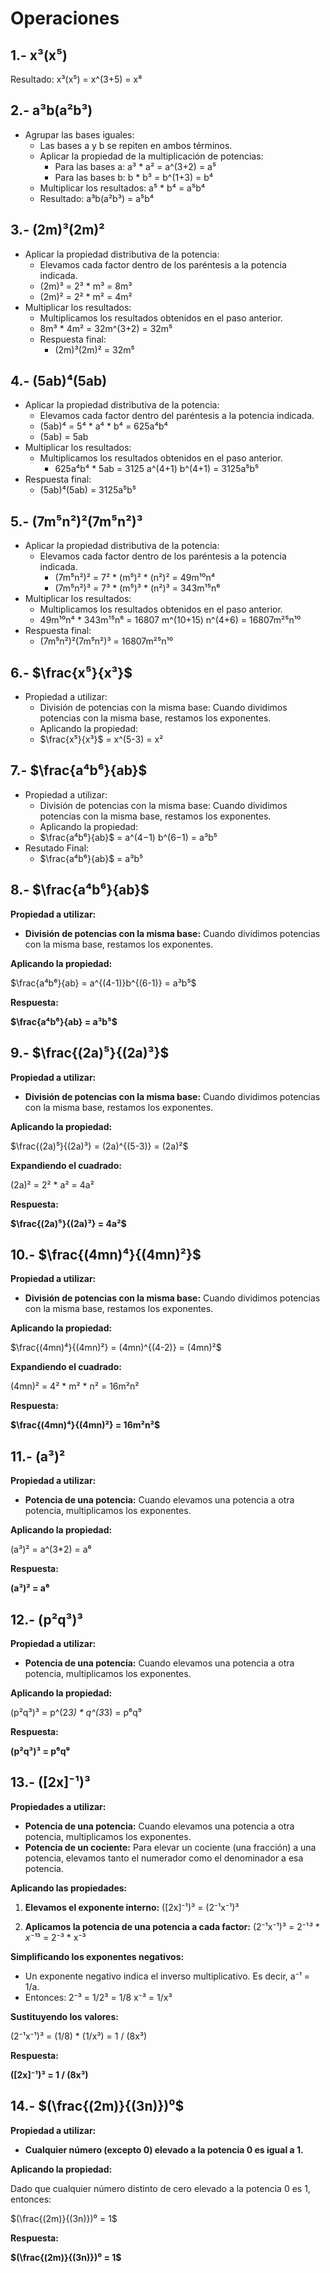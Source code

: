 # Operaciones

## 1.- x³(x⁵)
Resultado:
x³(x⁵) = x^(3+5) = x⁸

## 2.- a³b(a²b³)
+ Agrupar las bases iguales:
  + Las bases a y b se repiten en ambos términos.
  + Aplicar la propiedad de la multiplicación de potencias:
    + Para las bases a: a³ * a² = a^(3+2) = a⁵
    + Para las bases b: b * b³ = b^(1+3) = b⁴
  + Multiplicar los resultados: a⁵ * b⁴ = a⁵b⁴
  + Resultado: a³b(a²b³) = a⁵b⁴

## 3.- (2m)³(2m)²
+ Aplicar la propiedad distributiva de la potencia:
  + Elevamos cada factor dentro de los paréntesis a la potencia indicada.
  + (2m)³ = 2³ * m³ = 8m³
  + (2m)² = 2² * m² = 4m²
+ Multiplicar los resultados:
  + Multiplicamos los resultados obtenidos en el paso anterior.
  + 8m³ * 4m² = 32m^(3+2) = 32m⁵
  + Respuesta final:
    + (2m)³(2m)² = 32m⁵

## 4.- (5ab)⁴(5ab)
+ Aplicar la propiedad distributiva de la potencia:
  + Elevamos cada factor dentro del paréntesis a la potencia indicada.
  + (5ab)⁴ = 5⁴ * a⁴ * b⁴ = 625a⁴b⁴
  + (5ab) = 5ab
+ Multiplicar los resultados:
  + Multiplicamos los resultados obtenidos en el paso anterior.
    + 625a⁴b⁴ * 5ab = 3125 a^(4+1) b^(4+1) = 3125a⁵b⁵
+ Respuesta final:
  + (5ab)⁴(5ab) = 3125a⁵b⁵

## 5.- (7m⁵n²)²(7m⁵n²)³
+ Aplicar la propiedad distributiva de la potencia:
  + Elevamos cada factor dentro de los paréntesis a la potencia indicada.
    + (7m⁵n²)² = 7² * (m⁵)² * (n²)² = 49m¹⁰n⁴
    + (7m⁵n²)³ = 7³ * (m⁵)³ * (n²)³ = 343m¹⁵n⁶
+ Multiplicar los resultados:
  + Multiplicamos los resultados obtenidos en el paso anterior.
  + 49m¹⁰n⁴ * 343m¹⁵n⁶ = 16807 m^(10+15) n^(4+6) = 16807m²⁵n¹⁰
+ Respuesta final:
  + (7m⁵n²)²(7m⁵n²)³ = 16807m²⁵n¹⁰

## 6.- $\frac{x⁵}{x³}$
+ Propiedad a utilizar:
  + División de potencias con la misma base: Cuando dividimos potencias con la misma base, restamos los exponentes.
  + Aplicando la propiedad:
  + $\frac{x⁵}{x³}$ = x^(5-3) = x²

## 7.- $\frac{a⁴b⁶}{ab}$
+ Propiedad a utilizar:
  + División de potencias con la misma base: Cuando dividimos potencias con la misma base, restamos los exponentes.
  + Aplicando la propiedad:
  + $\frac{a⁴b⁶}{ab}$ = a^(4−1) b^(6−1) = a³b⁵
+ Resutado Final:
  + $\frac{a⁴b⁶}{ab}$ = a³b⁵

## 8.- $\frac{a⁴b⁶}{ab}$
**Propiedad a utilizar:** 
* **División de potencias con la misma base:** Cuando dividimos potencias con la misma base, restamos los exponentes.

**Aplicando la propiedad:**

$\frac{a⁴b⁶}{ab} = a^{(4-1)}b^{(6-1)} = a³b⁵$

**Respuesta:**

**$\frac{a⁴b⁶}{ab} = a³b⁵$**

## 9.- $\frac{(2a)⁵}{(2a)³}$

**Propiedad a utilizar:** 
* **División de potencias con la misma base:** Cuando dividimos potencias con la misma base, restamos los exponentes.

**Aplicando la propiedad:**

$\frac{(2a)⁵}{(2a)³} = (2a)^{(5-3)} = (2a)²$

**Expandiendo el cuadrado:**

(2a)² = 2² * a² = 4a²

**Respuesta:**

**$\frac{(2a)⁵}{(2a)³} = 4a²$**

## 10.- $\frac{(4mn)⁴}{(4mn)²}$ 

**Propiedad a utilizar:** 
* **División de potencias con la misma base:** Cuando dividimos potencias con la misma base, restamos los exponentes.

**Aplicando la propiedad:**

$\frac{(4mn)⁴}{(4mn)²} = (4mn)^{(4-2)} = (4mn)²$

**Expandiendo el cuadrado:**

(4mn)² = 4² * m² * n² = 16m²n²

**Respuesta:**

**$\frac{(4mn)⁴}{(4mn)²} = 16m²n²$**

## 11.- (a³)²
**Propiedad a utilizar:**
* **Potencia de una potencia:** Cuando elevamos una potencia a otra potencia, multiplicamos los exponentes.

**Aplicando la propiedad:**

(a³)² = a^(3*2) = a⁶

**Respuesta:**

**(a³)² = a⁶**

## 12.- (p²q³)³
**Propiedad a utilizar:**
* **Potencia de una potencia:** Cuando elevamos una potencia a otra potencia, multiplicamos los exponentes.

**Aplicando la propiedad:**

(p²q³)³ = p^(2*3) * q^(3*3) = p⁶q⁹

**Respuesta:**

**(p²q³)³ = p⁶q⁹**

## 13.- ([2x]⁻¹)³
**Propiedades a utilizar:**

* **Potencia de una potencia:** Cuando elevamos una potencia a otra potencia, multiplicamos los exponentes.
* **Potencia de un cociente:** Para elevar un cociente (una fracción) a una potencia, elevamos tanto el numerador como el denominador a esa potencia.

**Aplicando las propiedades:**

1. **Elevamos el exponente interno:** 
   ([2x]⁻¹)³ = (2⁻¹x⁻¹)³

2. **Aplicamos la potencia de una potencia a cada factor:**
   (2⁻¹x⁻¹)³ = 2⁻¹*³ * x⁻¹*³ = 2⁻³ * x⁻³

**Simplificando los exponentes negativos:**

* Un exponente negativo indica el inverso multiplicativo. Es decir, a⁻¹ = 1/a.
* Entonces:
   2⁻³ = 1/2³ = 1/8
   x⁻³ = 1/x³

**Sustituyendo los valores:**

(2⁻¹x⁻¹)³ = (1/8) * (1/x³) = 1 / (8x³)

**Respuesta:**

**([2x]⁻¹)³ = 1 / (8x³)**

## 14.- $(\frac{(2m)}{(3n)})⁰$
**Propiedad a utilizar:**

* **Cualquier número (excepto 0) elevado a la potencia 0 es igual a 1.**

**Aplicando la propiedad:**

Dado que cualquier número distinto de cero elevado a la potencia 0 es 1, entonces:

$(\frac{(2m)}{(3n)})⁰ = 1$

**Respuesta:**

**$(\frac{(2m)}{(3n)})⁰ = 1$**

